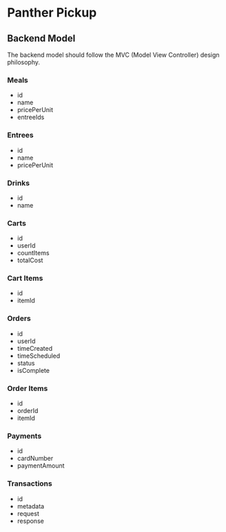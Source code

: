 # Panther Pickup

## Backend Model

The backend model should follow the MVC (Model View Controller) design philosophy.

### Meals

- id
- name
- pricePerUnit
- entreeIds

### Entrees

- id
- name
- pricePerUnit

### Drinks

- id
- name

### Carts

- id
- userId
- countItems
- totalCost

### Cart Items

- id
- itemId

### Orders

- id
- userId
- timeCreated
- timeScheduled
- status
- isComplete

### Order Items

- id
- orderId
- itemId

### Payments

- id
- cardNumber
- paymentAmount

### Transactions

- id
- metadata
- request
- response

